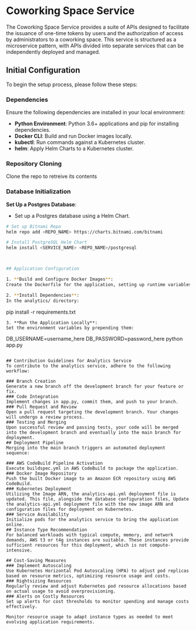 # Coworking Space Service

The Coworking Space Service provides a suite of APIs designed to facilitate the issuance of one-time tokens by users and the authorization of access by administrators to a coworking space. This service is structured as a microservice pattern, with APIs divided into separate services that can be independently deployed and managed.

## Initial Configuration

To begin the setup process, please follow these steps:

### Dependencies

Ensure the following dependencies are installed in your local environment:
- **Python Environment**: Python 3.6+ applications and pip for installing dependencies.
- **Docker CLI**: Build and run Docker images locally.
- **kubectl**: Run commands against a Kubernetes cluster.
- **helm**: Apply Helm Charts to a Kubernetes cluster.

### Repository Cloning

Clone the repo to retreive its contents

### Database Initialization

**Set Up a Postgres Database**:
   - Set up a Postgres database using a Helm Chart.

   ```sh
   # Set up Bitnami Repo
   helm repo add <REPO_NAME> https://charts.bitnami.com/bitnami

   # Install PostgreSQL Helm Chart
   helm install <SERVICE_NAME> <REPO_NAME>/postgresql



## Application Configuration

1. **Build and Configure Docker Images**:
Create the Dockerfile for the application, setting up runtime variables such as DB_USERNAME and DB_PASSWORD to match the database credentials.

2. **Install Dependencies**:
In the analytics/ directory:


```
pip install -r requirements.txt
```
3. **Run the Application Locally**:
Set the environment variables by prepending them:

```
DB_USERNAME=username_here DB_PASSWORD=password_here python app.py
```

## Contribution Guidelines for Analytics Service
To contribute to the analytics service, adhere to the following workflow:

### Branch Creation
Generate a new branch off the development branch for your feature or fix.
### Code Integration
Implement changes in app.py, commit them, and push to your branch.
### Pull Request and Review
Open a pull request targeting the development branch. Your changes will undergo a review process.
### Testing and Merging
Upon successful review and passing tests, your code will be merged into the development branch and eventually into the main branch for deployment.
## Deployment Pipeline
Merging into the main branch triggers an automated deployment sequence:

### AWS CodeBuild Pipeline Activation
Execute buildspec.yml in AWS CodeBuild to package the application.
### Docker Image Repository
Push the built Docker image to an Amazon ECR repository using AWS CodeBuild.
### Kubernetes Deployment
Utilizing the Image ARN, the analytics-api.yml deployment file is updated. This file, alongside the database configuration files, Update the analytics-api.yml deployment file with the new image ARN and configuration files for deployment on Kubernetes.
### Service Availability
Initialize pods for the analytics service to bring the application online.
## Instance Type Recommendation
For balanced workloads with typical compute, memory, and network demands, AWS t3 or t4g instances are suitable. These instances provide sufficient resources for this deployment, which is not compute-intensive.

## Cost-Saving Measures
### Implement Autoscaling
Use Kubernetes Horizontal Pod Autoscaling (HPA) to adjust pod replicas based on resource metrics, optimizing resource usage and costs.
### Rightsizing Resources
Regularly review and adjust Kubernetes pod resource allocations based on actual usage to avoid overprovisioning.
### Alerts on Costly Resources
Set up alerts for cost thresholds to monitor spending and manage costs effectively.

Monitor resource usage to adapt instance types as needed to meet evolving application requirements.